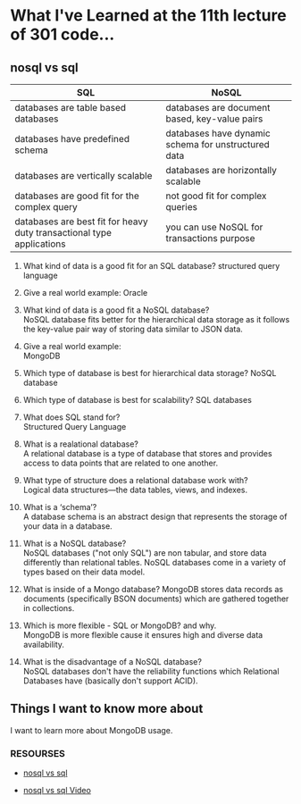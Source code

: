 # What I've Learned at the 11th lecture of 301 code...

## nosql vs sql


| SQL      |   NoSQL  |
| ----------- | ------------|
| databases are table based databases  |databases are document based, key-value pairs       |
|databases have predefined schema   |  databases have dynamic schema for unstructured data       |
| databases are vertically scalable  |  databases are horizontally scalable      |
|databases are good fit for the complex query  |  not good fit for complex queries      |
| databases are best fit for heavy duty transactional type applications  |  you can use NoSQL for transactions purpose       |


1. What kind of data is a good fit for an SQL database?
   structured query language        

2. Give a real world example:
   Oracle    

3. What kind of data is a good fit a NoSQL database?          
   NoSQL database fits better for the hierarchical data storage as it follows the key-value pair way of storing data similar to JSON data.

4. Give a real world example:       
   MongoDB 

5. Which type of database is best for hierarchical data storage?
   NoSQL database 

6. Which type of database is best for scalability?
    SQL databases

7. What does SQL stand for?          
   Structured Query Language

8. What is a realational database?           
   A relational database is a type of database that stores and provides access to data points that are related to one another.

9. What type of structure does a relational database work with?            
   Logical data structures—the data tables, views, and indexes.

10. What is a ‘schema’?             
    A database schema is an abstract design that represents the storage of your data in a database.

11. What is a NoSQL database?          
    NoSQL databases ("not only SQL") are non tabular, and store data differently than relational tables. NoSQL databases come in a variety of types based on their data model.

12. What is inside of a Mongo database?
    MongoDB stores data records as documents (specifically BSON documents) which are gathered together in collections.

13. Which is more flexible - SQL or MongoDB? and why.             
    MongoDB is more flexible cause it ensures high and diverse data availability.

14. What is the disadvantage of a NoSQL database?                       
    NoSQL databases don't have the reliability functions which Relational Databases have (basically don't support ACID).

 
## Things I want to know more about
   I want to learn more about MongoDB usage.

### RESOURSES

  - [nosql vs sql](https://www.thegeekstuff.com/2014/01/sql-vs-nosql-db/?utm_source=tuicool) 

  - [nosql vs sql Video](https://www.youtube.com/watch?v=ZS_kXvOeQ5Y)



